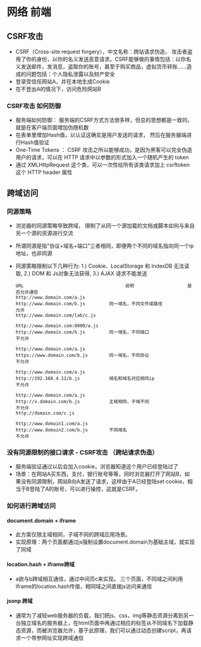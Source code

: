 # 网络 前端

## CSRF攻击 
- CSRF（Cross-site request forgery），中文名称：跨站请求伪造， 攻击者盗用了你的身份，以你的名义发送恶意请求。CSRF能够做的事情包括：以你名义发送邮件，发消息，盗取你的账号，甚至于购买商品，虚拟货币转账......造成的问题包括：个人隐私泄露以及财产安全
- 登录受信任网站A，并在本地生成Cookie
- 在不登出A的情况下，访问危险网站B

### CSRF攻击 如何防御
- 服务端如何防御： 服务端的CSRF方式方法很多样，但总的思想都是一致的，就是在客户端页面增加伪随机数
- 在表单里增加Hash值，以认证这确实是用户发送的请求， 然后在服务器端进行Hash值验证
- One-Time Tokens ： CSRF 攻击之所以能够成功，是因为黑客可以完全伪造用户的请求，可以在 HTTP 请求中以参数的形式加入一个随机产生的 token
- 通过 XMLHttpRequest 这个类，可以一次性给所有该类请求加上 csrftoken 这个 HTTP header 属性


## 跨域访问

### 同源策略
- 浏览器的同源策略导致跨域， 限制了从同一个源加载的文档或脚本如何与来自另一个源的资源进行交流
- 所谓同源是指"协议+域名+端口"三者相同，即便两个不同的域名指向同一个ip地址，也非同源
- 同源策略限制以下几种行为: 1.) Cookie、LocalStorage 和 IndexDB 无法读取, 2.) DOM 和 Js对象无法获得, 3.) AJAX 请求不能发送

	```
	URL                                      说明                    是否允许通信
	http://www.domain.com/a.js
	http://www.domain.com/b.js         同一域名，不同文件或路径           允许
	http://www.domain.com/lab/c.js
	
	http://www.domain.com:8000/a.js
	http://www.domain.com/b.js         同一域名，不同端口                不允许
	 
	http://www.domain.com/a.js
	https://www.domain.com/b.js        同一域名，不同协议                不允许
	 
	http://www.domain.com/a.js
	http://192.168.4.12/b.js           域名和域名对应相同ip              不允许
	 
	http://www.domain.com/a.js
	http://x.domain.com/b.js           主域相同，子域不同                不允许
	http://domain.com/c.js
	 
	http://www.domain1.com/a.js
	http://www.domain2.com/b.js        不同域名                         不允许
	```

### 没有同源限制的接口请求 - CSRF攻击 （跨站请求伪造）
- 服务端验证通过以后会加入cookie，浏览器知道这个用户已经登陆过了
- 场景：在网站A买东西，支付，银行账号等等，同时浏览器打开了网站B，如果没有同源限制，网站B向A发送了请求，这样由于A已经登陆set cookie，相当于B登陆了A的账号，可以进行操控，这就是CSRF。

### 如何进行跨域访问

#### document.domain + iframe
- 此方案仅限主域相同，子域不同的跨域应用场景。
- 实现原理：两个页面都通过js强制设置document.domain为基础主域，就实现了同域

#### location.hash + iframe跨域
- a欲与b跨域相互通信，通过中间页c来实现。 三个页面，不同域之间利用iframe的location.hash传值，相同域之间直接js访问来通信

#### jsonp 跨域
- 通常为了减轻web服务器的负载，我们把js、css，img等静态资源分离到另一台独立域名的服务器上，在html页面中再通过相应的标签从不同域名下加载静态资源，而被浏览器允许，基于此原理，我们可以通过动态创建script，再请求一个带参网址实现跨域通信



 
